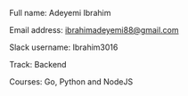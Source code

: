 Full name: Adeyemi Ibrahim

Email address: ibrahimadeyemi88@gmail.com

Slack username: Ibrahim3016

Track: Backend

Courses: Go, Python and NodeJS
